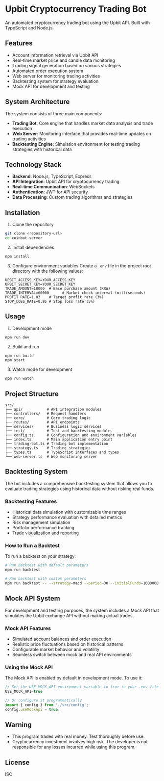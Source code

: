 # Upbit Cryptocurrency Trading Bot

An automated cryptocurrency trading bot using the Upbit API. Built with TypeScript and Node.js.

## Features

- Account information retrieval via Upbit API
- Real-time market price and candle data monitoring
- Trading signal generation based on various strategies
- Automated order execution system
- Web server for monitoring trading activities
- Backtesting system for strategy evaluation
- Mock API for development and testing

## System Architecture

The system consists of three main components:
- **Trading Bot**: Core engine that handles market data analysis and trade execution
- **Web Server**: Monitoring interface that provides real-time updates on trading activities
- **Backtesting Engine**: Simulation environment for testing trading strategies with historical data

## Technology Stack

- **Backend**: Node.js, TypeScript, Express
- **API Integration**: Upbit API for cryptocurrency trading
- **Real-time Communication**: WebSockets
- **Authentication**: JWT for API security
- **Data Processing**: Custom trading algorithms and strategies

## Installation

1. Clone the repository

```bash
git clone <repository-url>
cd coinbot-server
```

2. Install dependencies

```bash
npm install
```

3. Configure environment variables
   Create a `.env` file in the project root directory with the following values:

```
UPBIT_ACCESS_KEY=YOUR_ACCESS_KEY
UPBIT_SECRET_KEY=YOUR_SECRET_KEY
TRADE_AMOUNT=10000  # Base purchase amount (KRW)
TRADE_INTERVAL=60000      # Market check interval (milliseconds)
PROFIT_RATE=1.03    # Target profit rate (3%)
STOP_LOSS_RATE=0.95 # Stop loss rate (5%)
```

## Usage

1. Development mode

```bash
npm run dev
```

2. Build and run

```bash
npm run build
npm start
```

3. Watch mode for development

```bash
npm run watch
```

## Project Structure

```
src/
├── api/           # API integration modules
├── controllers/   # Request handlers
├── core/          # Core trading logic
├── routes/        # API endpoints
├── services/      # Business logic services
├── test/          # Test and backtesting modules
├── config.ts      # Configuration and environment variables
├── index.ts       # Main application entry point
├── trading-bot.ts # Trading bot implementation
├── strategy.ts    # Trading strategies
├── types.ts       # TypeScript interfaces and types
└── web-server.ts  # Web monitoring server
```

## Backtesting System

The bot includes a comprehensive backtesting system that allows you to evaluate trading strategies using historical data without risking real funds.

### Backtesting Features

- Historical data simulation with customizable time ranges
- Strategy performance evaluation with detailed metrics
- Risk management simulation
- Portfolio performance tracking
- Trade visualization and reporting

### How to Run a Backtest

To run a backtest on your strategy:

```bash
# Run backtest with default parameters
npm run backtest

# Run backtest with custom parameters
npm run backtest -- --strategy=macd --period=30 --initialFunds=1000000
```

## Mock API System

For development and testing purposes, the system includes a Mock API that simulates the Upbit exchange API without making actual trades.

### Mock API Features

- Simulated account balances and order execution
- Realistic price fluctuations based on historical patterns
- Configurable market behavior and volatility
- Seamless switch between mock and real API environments

### Using the Mock API

The Mock API is enabled by default in development mode. To use it:

```javascript
// Set the USE_MOCK_API environment variable to true in your .env file
USE_MOCK_API=true

// Or configure it programmatically
import { config } from './src/config';
config.useMockApi = true;
```

## Warning

- This program trades with real money. Test thoroughly before use.
- Cryptocurrency investment involves high risk. The developer is not responsible for any losses incurred while using this program.

## License

ISC
